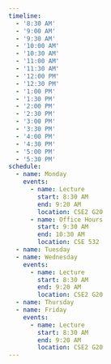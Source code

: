 ```yaml
---
timeline:
  - '8:30 AM'
  - '9:00 AM'
  - '9:30 AM'
  - '10:00 AM'
  - '10:30 AM'
  - '11:00 AM'
  - '11:30 AM'
  - '12:00 PM'
  - '12:30 PM'
  - '1:00 PM'
  - '1:30 PM'
  - '2:00 PM'
  - '2:30 PM'
  - '3:00 PM'
  - '3:30 PM'
  - '4:00 PM'
  - '4:30 PM'
  - '5:00 PM'
  - '5:30 PM'
schedule:
  - name: Monday
    events:
      - name: Lecture
        start: 8:30 AM
        end: 9:20 AM
        location: CSE2 G20
      - name: Office Hours
        start: 9:30 AM
        end: 10:30 AM
        location: CSE 532
  - name: Tuesday
  - name: Wednesday
    events:
      - name: Lecture
        start: 8:30 AM
        end: 9:20 AM
        location: CSE2 G20
  - name: Thursday
  - name: Friday
    events:
      - name: Lecture
        start: 8:30 AM
        end: 9:20 AM
        location: CSE2 G20
---
```

